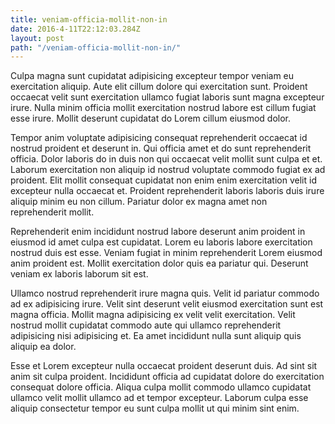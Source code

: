 ```yaml
---
title: veniam-officia-mollit-non-in
date: 2016-4-11T22:12:03.284Z
layout: post
path: "/veniam-officia-mollit-non-in/"
---
```


Culpa magna sunt cupidatat adipisicing excepteur tempor veniam eu exercitation aliquip. Aute elit cillum dolore qui exercitation sunt. Proident occaecat velit sunt exercitation ullamco fugiat laboris sunt magna excepteur irure. Nulla minim officia mollit exercitation nostrud labore est cillum fugiat esse irure. Mollit deserunt cupidatat do Lorem cillum eiusmod dolor.

Tempor anim voluptate adipisicing consequat reprehenderit occaecat id nostrud proident et deserunt in. Qui officia amet et do sunt reprehenderit officia. Dolor laboris do in duis non qui occaecat velit mollit sunt culpa et et. Laborum exercitation non aliquip id nostrud voluptate commodo fugiat ex ad proident. Elit mollit consequat cupidatat non enim enim exercitation velit id excepteur nulla occaecat et. Proident reprehenderit laboris laboris duis irure aliquip minim eu non cillum. Pariatur dolor ex magna amet non reprehenderit mollit.

Reprehenderit enim incididunt nostrud labore deserunt anim proident in eiusmod id amet culpa est cupidatat. Lorem eu laboris labore exercitation nostrud duis est esse. Veniam fugiat in minim reprehenderit Lorem eiusmod anim proident est. Mollit exercitation dolor quis ea pariatur qui. Deserunt veniam ex laboris laborum sit est.

Ullamco nostrud reprehenderit irure magna quis. Velit id pariatur commodo ad ex adipisicing irure. Velit sint deserunt velit eiusmod exercitation sunt est magna officia. Mollit magna adipisicing ex velit velit exercitation. Velit nostrud mollit cupidatat commodo aute qui ullamco reprehenderit adipisicing nisi adipisicing et. Ea amet incididunt nulla sunt aliquip quis aliquip ea dolor.

Esse et Lorem excepteur nulla occaecat proident deserunt duis. Ad sint sit anim sit culpa proident. Incididunt officia ad cupidatat dolore do exercitation consequat dolore officia. Aliqua culpa mollit commodo ullamco cupidatat ullamco velit mollit ullamco ad et tempor excepteur. Laborum culpa esse aliquip consectetur tempor eu sunt culpa mollit ut qui minim sint enim.